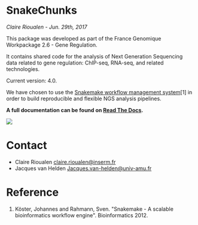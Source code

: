 # SnakeChunks

*Claire Rioualen - Jun. 29th, 2017*

This package was developed as part of the 
France Genomique  Workpackage 2.6 - Gene Regulation. 

It contains shared code for the analysis of Next
Generation Sequencing data related to gene regulation: ChIP-seq,
RNA-seq, and related technologies. 

Current version: 4.0.

We have chosen to use the [Snakemake workflow management system](https://bitbucket.org/snakemake/snakemake/wiki/Home)[1] 
in order to build reproducible and flexible NGS analysis pipelines.

**A full documentation can be found on [Read The Docs](http://snakechunks.readthedocs.io).**

![](img/rule.png)


# Contact

- Claire Rioualen <claire.rioualen@inserm.fr>
- Jacques van Helden <Jacques.van-helden@univ-amu.fr>

# Reference

1. Köster, Johannes and Rahmann, Sven. "Snakemake - A scalable bioinformatics workflow engine". Bioinformatics 2012.

